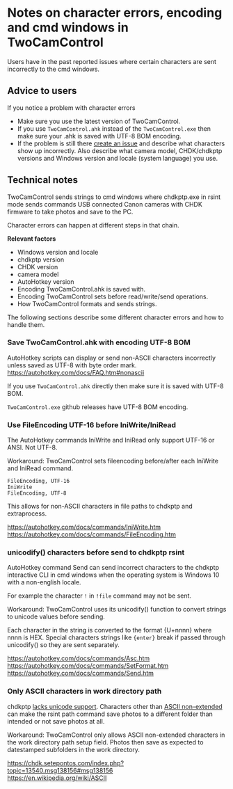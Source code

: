 ﻿# Notes on character errors, encoding and cmd windows in TwoCamControl

Users have in the past reported issues where certain characters are sent incorrectly to the cmd windows.  

## Advice to users

If you notice a problem with character errors

- Make sure you use the latest version of TwoCamControl.
- If you use `TwoCamControl.ahk` instead of the `TwoCamControl.exe` then make sure your .ahk is saved with UTF-8 BOM encoding.
- If the problem is still there [create an issue](https://github.com/nod5/TwoCamControl/issues) and describe what characters show up incorrectly. Also describe what camera model, CHDK/chdkptp versions and Windows version and locale (system language) you use.

## Technical notes

TwoCamControl sends strings to cmd windows where chdkptp.exe in rsint mode sends commands USB connected Canon cameras with CHDK firmware to take photos and save to the PC.  

Character errors can happen at different steps in that chain.

**Relevant factors**
- Windows version and locale  
- chdkptp version  
- CHDK version  
- camera model  
- AutoHotkey version  
- Encoding TwoCamControl.ahk is saved with.  
- Encoding TwoCamControl sets before read/write/send operations.  
- How TwoCamControl formats and sends strings.  

The following sections describe some different character errors and how to handle them.

### Save TwoCamControl.ahk with encoding UTF-8 BOM

AutoHotkey scripts can display or send non-ASCII characters incorrectly unless saved as UTF-8 with byte order mark.  
https://autohotkey.com/docs/FAQ.htm#nonascii  

If you use `TwoCamControl.ahk` directly then make sure it is saved with UTF-8 BOM.  

`TwoCamControl.exe` github releases have UTF-8 BOM encoding.  

### Use FileEncoding UTF-16 before IniWrite/IniRead

The AutoHotkey commands IniWrite and IniRead only support UTF-16 or ANSI. Not UTF-8.  

Workaround: TwoCamControl sets fileencoding before/after each IniWrite and IniRead command.

```
FileEncoding, UTF-16
IniWrite
FileEncoding, UTF-8
```

This allows for non-ASCII characters in file paths to chdkptp and extraprocess.  

https://autohotkey.com/docs/commands/IniWrite.htm  
https://autohotkey.com/docs/commands/FileEncoding.htm

### unicodify() characters before send to chdkptp rsint

AutoHotkey command Send can send incorrect characters to the chdkptp interactive CLI in cmd windows when the operating system is Windows 10 with a non-english locale.

For example the character `!` in `!file` command may not be sent.  

Workaround: TwoCamControl uses its unicodify() function to convert strings to unicode values before sending.

Each character in the string is converted to the format {U+nnnn} where nnnn is HEX. Special characters strings like `{enter}` break if passed through unicodify() so they are sent separately.  

https://autohotkey.com/docs/commands/Asc.htm  
https://autohotkey.com/docs/commands/SetFormat.htm  
https://autohotkey.com/docs/commands/Send.htm  

### Only ASCII characters in work directory path

chdkptp [lacks unicode support](https://chdk.setepontos.com/index.php?topic=13540.msg138156#msg138156). Characters other than [ASCII non-extended](https://en.wikipedia.org/wiki/ASCII) can make the rsint path command save photos to a different folder than intended or not save photos at all.  

Workaround: TwoCamControl only allows ASCII non-extended characters in the work directory path setup field. Photos then save as expected to datestamped subfolders in the work directory.  

https://chdk.setepontos.com/index.php?topic=13540.msg138156#msg138156  
https://en.wikipedia.org/wiki/ASCII  
